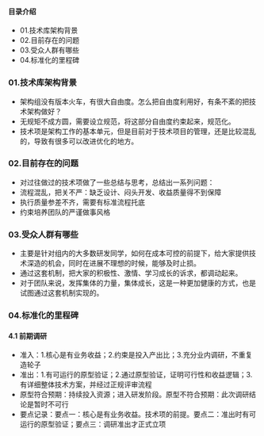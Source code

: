 #### 目录介绍
- 01.技术库架构背景
- 02.目前存在的问题
- 03.受众人群有哪些
- 04.标准化的⾥程碑



### 01.技术库架构背景
- 架构组没有版本⽕⻋，有很⼤⾃由度。怎么把⾃由度利⽤好，有条不紊的把技术架构做好？
- ⽆规矩不成⽅圆，需要设⽴规范，将这部分⾃由度约束起来，规范化。
- 技术项是架构⼯作的基本单元，但是⽬前对于技术项⽬的管理，还是⽐较混乱的，导致有很多可以改进优化的地⽅。



### 02.目前存在的问题
- 对过往做过的技术项做了⼀些总结与思考，总结出⼀系列问题：
- 流程混乱，把关不严：缺乏设计、闷头开发、收益质量得不到保障
- 执⾏质量参差不⻬，需要有标准流程托底
- 约束培养团队的严谨做事⻛格



### 03.受众人群有哪些
- 主要是针对组内的⼤多数研发同学，如何在成本可控的前提下，给⼤家提供技术深造的机会，同时在进展不理想的时候，能够及时⽌损。
- 通过这套机制，把⼤家的积极性、激情、学习成⻓的诉求，都调动起来。
- 对于团队来说，发挥集体的⼒量，集体成⻓，这是⼀种更加健康的⽅式，也是试图通过这套机制实现的。


### 04.标准化的⾥程碑
#### 4.1 前期调研
- 准入：1.核⼼是有业务收益；2.约束是投⼊产出⽐；3.充分业内调研，不重复造轮⼦
- 准出：1.有可运⾏的原型验证；2.通过原型验证，证明可⾏性和收益逻辑；3.有详细整体技术⽅案，并经过正规评审流程
- 原型符合预期：持续投⼊资源；进⼊研发阶段。原型不符合预期：此次调研结论是暂时不可⾏
- 要点记录：要点⼀：核⼼是有业务收益。技术项的前提。要点⼆：准出时有可运⾏的原型验证；要点三：调研准出才正式⽴项














